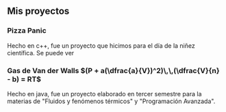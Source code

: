 
## Mis proyectos

### Pizza Panic

Hecho en c++, fue un proyecto que hicimos para el día de la niñez científica. Se puede ver 

### Gas de Van der Walls $(P + a(\dfrac{a}{V})^2)\,\,(\dfrac{V}{n} - b) = RT$

Hecho en java, fue un proyecto elaborado en tercer semestre para la materias de "Fluidos y fenómenos térmicos" y "Programación Avanzada".






